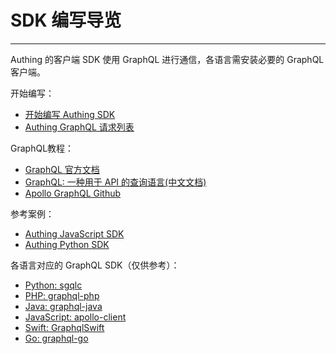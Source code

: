 # SDK 编写导览

----------

Authing 的客户端 SDK 使用 GraphQL 进行通信，各语言需安装必要的 GraphQL 客户端。

开始编写：

- [开始编写 Authing SDK](https://docs.authing.cn/#/sdk/modules)
- [Authing GraphQL 请求列表](https://docs.authing.cn/#/sdk/gql)

GraphQL教程：

- [GraphQL 官方文档](http://facebook.github.io/graphql/October2016/)
- [GraphQL: 一种用于 API 的查询语言(中文文档)](http://graphql.cn/)
- [Apollo GraphQL Github](https://github.com/apollographql)

参考案例：
- [Authing JavaScript SDK](https://github.com/Authing/authing-js-sdk)
- [Authing Python SDK](https://github.com/Authing/authing-py-sdk)

各语言对应的 GraphQL SDK（仅供参考）：
- [Python: sgqlc](https://github.com/profusion/sgqlc)
- [PHP: graphql-php](https://github.com/webonyx/graphql-php)
- [Java: graphql-java](https://github.com/graphql-java/graphql-java)
- [JavaScript: apollo-client](https://github.com/apollographql/apollo-client)
- [Swift: GraphqlSwift](https://github.com/GraphQLSwift/GraphQL)
- [Go: graphql-go](https://github.com/shurcooL/graphql)

